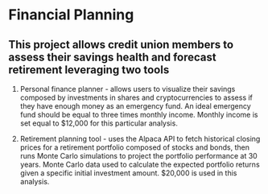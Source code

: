 # Financial Planning

## This project allows credit union members to assess their savings health and forecast retirement leveraging two tools

1. Personal finance planner -  allows users to visualize their savings composed by investments in shares and cryptocurrencies to assess if they have enough money as an emergency fund. An ideal emergency fund should be equal to three times monthly income. Monthly income is set equal to $12,000 for this particular analysis.

2. Retirement planning tool - uses the Alpaca API to fetch historical closing prices for a retirement portfolio composed of stocks and bonds, then runs Monte Carlo simulations to project the portfolio performance at 30 years. Monte Carlo data used to calculate the expected portfolio returns given a specific initial investment amount. $20,000 is used in this analysis. 
